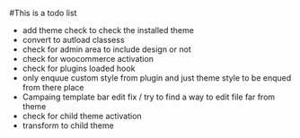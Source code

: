 #This is a todo list

- add theme check to check the installed theme 
- convert to autload classess 
- check for admin area to include design or not
- check for woocommerce activation
- check for plugins loaded hook
- only enquue custom style from plugin and just theme style to be enqued from there place 
- Campaing template bar edit fix / try to find a way to edit file far from theme
- check for child theme activation 
- transform to child theme
